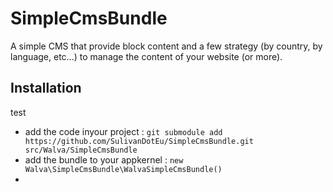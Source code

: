 SimpleCmsBundle
===============

A simple CMS that provide block content and a few strategy (by country, by language, etc...) to manage the content of your website (or more).

Installation
------------

test

* add the code inyour project : `git submodule add https://github.com/SulivanDotEu/SimpleCmsBundle.git src/Walva/SimpleCmsBundle`
* add the bundle to your appkernel : `new Walva\SimpleCmsBundle\WalvaSimpleCmsBundle()`
* 
